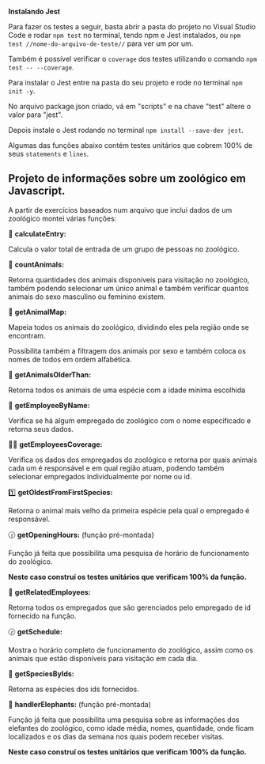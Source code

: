 <b>Instalando Jest</b>

Para fazer os testes a seguir, basta abrir a pasta do projeto no Visual Studio Code e rodar `npm test` no terminal, tendo npm e Jest instalados, ou `npm test //nome-do-arquivo-de-teste//` para ver um por um.

Também é possível verificar o `coverage` dos testes utilizando o comando `npm test -- --coverage`.

Para instalar o Jest entre na pasta do seu projeto e rode no terminal `npm init -y`.

No arquivo package.json criado, vá em "scripts" e na chave "test" altere o valor para "jest".

Depois instale o Jest rodando no terminal `npm install --save-dev jest`.

Algumas das funções abaixo contém testes unitários que cobrem 100% de seus `statements` e `lines`.

<h2>Projeto de informações sobre um zoológico em Javascript.</h2>

A partir de exercícios baseados num arquivo que inclui dados de um zoológico montei várias funções:

:iphone: <b>calculateEntry:</b>
  <p>Calcula o valor total de entrada de um grupo de pessoas no zoológico.</p>

:otter: <b>countAnimals:</b>
  <p>Retorna quantidades dos animais disponíveis para visitação no zoológico, também podendo selecionar um único animal e também verificar quantos animais do sexo masculino ou feminino existem.</p>
 
:bear: <b>getAnimalMap:</b>
  <p>Mapeia todos os animais do zoológico, dividindo eles pela região onde se encontram.</p>
  <p>Possibilita também a filtragem dos animais por sexo e também coloca os nomes de todos em ordem alfabética.</p>

:lion: <b>getAnimalsOlderThan:</b>
  <p>Retorna todos os animais de uma espécie com a idade mínima escolhida</p>
  
:woman: <b>getEmployeeByName:</b>
  <p>Verifica se há algum empregado do zoológico com o nome especificado e retorna seus dados.</p>
  
:red_haired_woman: <b>getEmployeesCoverage:</b>
  <p>Verifica os dados dos empregados do zoológico e retorna por quais animais cada um é responsável e em qual região atuam, podendo também selecionar empregados individualmente por nome ou id.</p>
  
:one: <b>getOldestFromFirstSpecies:</b>
  <p>Retorna o animal mais velho da primeira espécie pela qual o empregado é responsável.</p>
  
:clock230: <b>getOpeningHours:</b> (função pré-montada)
  <p>Função já feita que possibilita uma pesquisa de horário de funcionamento do zoológico.</p>
  <p><b>Neste caso construí os testes unitários que verificam 100% da função.</p></b>
  
:adult: <b>getRelatedEmployees:</b>
  <p>Retorna todos os empregados que são gerenciados pelo empregado de id fornecido na função.</p>

:clock230: <b>getSchedule:</b>
  <p>Mostra o horário completo de funcionamento do zoológico, assim como os animais que estão disponíveis para visitação em cada dia.</p>

:giraffe: <b>getSpeciesByIds:</b>
  <p>Retorna as espécies dos ids fornecidos.</p>

:elephant: <b>handlerElephants:</b> (função pré-montada)
  <p>Função já feita que possibilita uma pesquisa sobre as informações dos elefantes do zoológico, como idade média, nomes, quantidade, onde ficam localizados e os dias da semana nos quais podem receber visitas.</p>
  <p><b>Neste caso construí os testes unitários que verificam 100% da função.</b></p>
